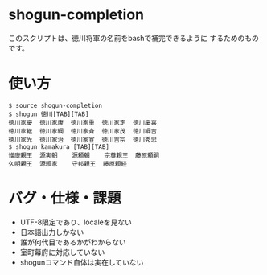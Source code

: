 # shogun-completion

このスクリプトは、徳川将軍の名前をbashで補完できるように
するためのものです。

# 使い方

    $ source shogun-completion
    $ shogun 徳川[TAB][TAB]
    徳川家慶  徳川家康  徳川家重  徳川家定  徳川慶喜
    徳川家継  徳川家綱  徳川家斉  徳川家茂  徳川綱吉
    徳川家光  徳川家治  徳川家宣  徳川吉宗  徳川秀忠
    $ shogun kamakura [TAB][TAB]
    惟康親王  源実朝    源頼朝    宗尊親王  藤原頼嗣
    久明親王  源頼家    守邦親王  藤原頼経

# バグ・仕様・課題

* UTF-8限定であり、localeを見ない
* 日本語出力しかない
* 誰が何代目であるかがわからない
* 室町幕府に対応していない
* shogunコマンド自体は実在していない
